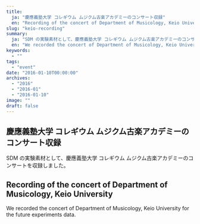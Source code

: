 ```yaml
---
title:
  ja: "慶應義塾大学 コレギウム ムジクム古楽アカデミーのコンサート収録"
  en: "Recording of the concert of Department of Musicology, Keio University"
slug: "keio-recording"
summary:
  ja: "SDM の実験素材として、慶應義塾大学 コレギウム ムジクム古楽アカデミーのコンサートを収録しました。"
  en: "We recorded the concert of Department of Musicology, Keio University for the future experiments data."
keywords:
  - ""
tags:
  - "event"
date: "2016-01-10T00:00:00"
archives:
  - "2016"
  - "2016-01"
  - "2016-01-10"
image: ""
draft: false
---
```


<!-- 日本語記事ここから -->
<section lang="ja" v-if="$context.locale === 'ja-jp'">

# 慶應義塾大学 コレギウム ムジクム古楽アカデミーのコンサート収録

SDM の実験素材として、慶應義塾大学 コレギウム ムジクム古楽アカデミーのコンサートを収録しました。

</section>
<!-- 日本語記事ここまで -->

<!-- English article start -->
<section lang="en" v-else>

# Recording of the concert of Department of Musicology, Keio University

We recorded the concert of Department of Musicology, Keio University for the future experiments data.

</section>
<!-- English article end -->
